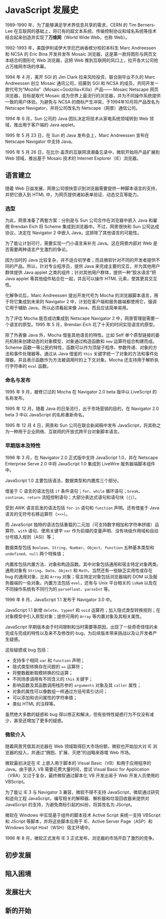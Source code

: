 # JavaScript 发展史

1989-1990 年，为了能够满足学术界信息共享的需求，CERN 的 Tim Berners-Lee 在互联网的基础上，将已有的超文本系统、传输控制协议和域名系统等技术结合起来创造并实现了**万维网**（World Wide Web，也称 Web）。

1992-1993 年，美国伊利诺伊大学厄巴纳香槟分校的本科生 Marc Andreessen 和 NCSA 的 Eric Bina 开发并发布 Mosaic 浏览器，这是第一款将图形与网页文本结合的图形化 Web 浏览器，这把 Web 推到互联网的风口上，拉开各大公司抢占万维网市场的序幕。

1994 年 4 月，离开 SGI 的 Jim Clark 拉来风险投资，联合刚毕业不久的 Marc Andreessen 创立 Mosaic 通讯公司，招募到 SGI 和 NCSA 的成员，共同开发一款代号为“Mozilla”（Mosaic+Godzilla+Killa）产品—— Mosaic Netscape 网页浏览器，目标是取代 Mosaic 成为世界上最流行的浏览器，并为不同操作系统提供一致的用户体验。为避免与 NCSA 的商标产生冲突，于1994年10月将产品改名为 Netscape Navigator，并将公司改名为 Netscape（网景）通信公司。

1994 年 6 月，Sun 公司的 Java 团队决定将技术从家电系统领域转到 Web 领域，推出用于客户端的 Java applet。

1995 年 5 月 23 日，在 Sun 的 Java 发布会上，Marc Andreessen 宣布在 Netscape Navigator 中支持 Java。

1995 年 5 月 26 日，在比尔·盖茨的互联网浪潮备忘录中，微软开始将产品扩展到 Web 领域，推出基于 Mosaic 技术的 Internet Explorer（IE）浏览器。

## 语言建立

随着 Web 日益发展，网景公司很快意识到浏览器需要提供一种脚本语言的支持，并把它嵌入到 HTML 中，为网页提供诸如表单验证、动态交互等能力。
### 选型

为此，网景准备了两套方案：分别是与 Sun 公司合作在浏览器中嵌入 Java 和雇佣 Brendan Eich 将 Scheme 集成到浏览器中。不过，网景很快和 Sun 公司达成协议，决定在 Navigator 2 中嵌入 Java，这排除了其他语言的可能性。

为了能让计划可行，需要实现一门小语言来补充 Java。这在网景内部对 Web 是否需要两种语言产生激烈的争论。

因为当时的 Java 比较复杂，并不适合初学者；而且微软针对不同的开发者提供不同的产品。所以，针对专业程序员，提供 Java 来完成主要的交互，并为其他用户群体提供 Java applet 之类的组件；针对其他用户群体，提供一种“胶水语言”把 Java applet 等其他组件粘合在一起，并且可以操作 HTML 元素，使其更具交互性。

化解争论后，Marc Andreessen 提出开发代号为 Mocha 的浏览器脚本语言，用于将它集成到未来的 Navigator 2 中，计划在客户端和服务器端都使用它，强调它用于辅助 Java，所以必须看起来像 Java，而且应该简单易用。

为了评估 Mocha 能否成功集成到 Netscape Navigator 2 中，网景管理层需要一个语言的原型。1995 年 5 月，Brendan Eich 花了十天的时间实现语言的原型。

除了外表像 Java 外，Mocha 借鉴其他语言的特性。比如 Self 单个原型链接的委托机制来创建动态的对象模型，对象通过构造函数和 `new` 运算符组合构建而成。Scheme 函数一等公民的特性，函数可以作为顶层子程序、参数传递、对象的方法和事件处理器等。通过从 Java 借鉴的 `this` 关键字统一了对象的方法和事件处理器，并且表示函数作为方法被调用时的上下文对象。Mocha 还支持用于解析执行字符串的 `eval` 函数。

### 命名与发布

1995 年 9 月，被修订过的 Mocha 在 Navigator 2.0 beta 版中以 LiveScript 的名称发布。

1995 年 12 月，随着 Java 的日渐流行，出于市场营销的目的，在 Navigator 2.0 beta 3 中以 JavaScript 的名称重新命名。

1995 年 12 月 4 日，网景和 Sun 公司在联合新闻稿中发布 JavaScript，将其称之为一种用于企业网络、互联网的开放式跨平台对象脚本语言。

### 早期版本及特性

1996 年 3 月，在 Navigator 2.0 正式版中支持 JavaScript 1.0，并在 Netscape Enterprise Serve 2.0 中将 JavaScript 1.0 集成到 LiveWire 服务器端脚本组件中。

JavaScript 1.0 主要包括语法、数据类型和内置库三个部分。

借鉴于 C 语言的语法包括 `if` 条件语句；`for`、`while` 循环语句；`break`、`continue`、`return` 流程控制语句；大部分表达式语句和语句块（`{}`）。

受到 AWK 语言启发的语法包括 `for-in` 语句和 `function` 声明。还有借鉴于 Java 语言的无符号右移运算符（`>>>`）。

而 JavaScript 独特的语法包括重载的二元加（可支持数字相加和字符串拼接）运算符、`with` 语句、使用关键字 `var` 作为前缀的变量声明、没有块级作用域和自动分号插入规则（ASI）等；

数据类型包括 `Boolean`、`String`、`Number`、`Object`、`Function` 五种基本类型和 `undefined`、`null` 两个特殊值；

内置库包括内置方法、对象和构造函数。其中对象包括通用和宿主特定对象两类。通用对象有 `String`、`Date`、`Object` 和 `Math`，当然还有一些缺乏实用性或存在 bug 的通用对象，比如 `Array` 对象；宿主特定对象包括浏览器端的 DOM 以及服务器端的一些对象。内置方法包括 `evel`，还有与 Unix 平台相关的 `isNaN` 以及在不同操作系统有不同行为的 `parseFloat`、`parseInt` 等。

1996 年 8 月，JavaScript 1.1 发布于 Navigator 3.0 中。

JavaScript 1.1 新增 `delete`、`typeof` 和 `void` 运算符；加入隐式类型转换规则；在对象模型中引入原型对象；提供可用的 `Array` 等内置对象及其相关属性。

JavaScript 早期版本由于时间限制和当时需要等原因，出现了一些奇奇怪怪的未完成与完成的特性以及来不及修改的 bug，为后续版本带来挑战以及让开发者产生疑惑。

这些疑惑或 bug 包括：

- 支持多个相同 `var` 和 `function` 声明；
- 隐式类型转换存在问题的 `==` 运算符；
- 将整数截断取模转换的位运算；
- 不同场景调用有不同含义的 `this` 关键字；
- 影响函数及其函数调用栈形参的 `arguments` 对象及其 `caller` 属性；
- 对象的属性可以像数组一样通过方括号索引访问；
- 可以添加和访问属性的字符串值；
- 类似 HTML 的注释等。

虽然绝大多数的疑惑和 bug 得以修正和解决，但有些特性疑惑行为不仅没有减少，甚至还增加了更多的疑惑。

### 微软介入

随着网景凭借其浏览器在 Web 领域取得巨大市场份额，微软也开始加大对 IE 浏览器的投入，并通过“拥抱、扩展、灭绝”的战略来吞噬 Web 市场。

微软最初决定在 IE 上嵌入用于脚本的 Visual Basic（VB）和用于应用程序的 Java。由于嵌入 VB 需要花费大量时间，尝试 Visual Basic for Application（VBA）又过于复杂，最终微软通过脚本化 VB 开发出易于 Web 开发人员使用的 VBScript。

为了能让 IE 3 与 Navigator 3 兼容，微软不得不支持 JavaScript，微软通过研究和逆向工程 JavaScript，编写相关的解释器、解析器和垃圾回收器来提供对 JavaScript 的支持，为避免商标引起的纠纷，将其改名为 JScript。

微软在 Windows 中实现基于组件的脚本技术 Active Script 来统一支持 VBScript 和 JScript 等脚本，并将这些脚本应用于 IE、Active Server Page（ASP）和 Windows Script Host（WSH）宿主环境中。

1996 年 8 月，微软正式发布 IE 3 正式发布，浏览器的市场开启了激烈的竞争。

## 初步发展

## 陷入困境

## 发展壮大

## 新的开始